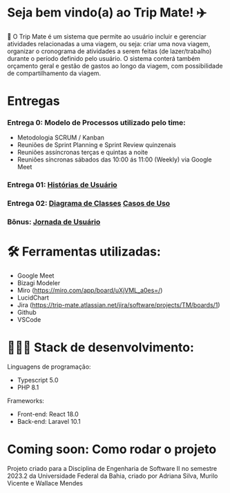 # Seja bem vindo(a) ao Trip Mate! ✈️

🧳 O Trip Mate é um sistema que permite ao usuário incluir e gerenciar atividades relacionadas a uma viagem, ou seja: criar uma nova viagem, organizar o cronograma de atividades a serem feitas (de lazer/trabalho) durante o período definido pelo usuário. O sistema conterá também orçamento geral e gestão de gastos ao longo da viagem, com possibilidade de compartilhamento da viagem.

# Entregas
### Entrega 0: Modelo de Processos utilizado pelo time:
- Metodologia SCRUM / Kanban
- Reuniões de Sprint Planning e Sprint Review quinzenais
- Reuniões assíncronas terças e quintas a noite
- Reuniões síncronas sábados das 10:00 ás 11:00 (Weekly) via Google Meet

### Entrega 01: [Histórias de Usuário](https://docs.google.com/document/d/14QWPrMIQy--UhU-G_jVXjSDEhRjB-mRFkxPQ74g8CpM/edit?usp=sharing)
### Entrega 02: [Diagrama de Classes](https://drive.google.com/file/d/1qv87CoRT66J5m1p-ipK63F5ai-ExqZWd/view?usp=sharing) [Casos de Uso](https://drive.google.com/file/d/1rD1WxEWqAvx09jSWH_4SqAT2m-7clLLk/view?usp=sharing)
### Bônus: [Jornada de Usuário](https://miro.com/app/board/uXjVML_a0es=/)

# 🛠 Ferramentas utilizadas:

- Google Meet
- Bizagi Modeler
- Miro (https://miro.com/app/board/uXjVML_a0es=/) 
- LucidChart
- Jira (https://trip-mate.atlassian.net/jira/software/projects/TM/boards/1)
- Github
- VSCode

# 👩🏽‍💻 Stack de desenvolvimento:

Linguagens de programação:
- Typescript 5.0
- PHP 8.1

Frameworks: 
- Front-end: React 18.0
- Back-end: Laravel 10.1

# Coming soon: Como rodar o projeto

Projeto criado para a Disciplina de Engenharia de Software II no semestre 2023.2 da Universidade Federal da Bahia, criado por Adriana Silva, Murilo Vicente e Wallace Mendes 
